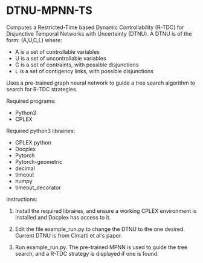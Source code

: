 # DTNU-MPNN-TS

Computes a Restricted-Time based Dynamic Controllability (R-TDC) for Disjunctive Temporal Networks with Uncertainty (DTNU).
A DTNU is of the form: (A,U,C,L) where:
- A is a set of controllable variables
- U is a set of uncontrollable variables
- C is a set of contraints, with possible disjunctions
- L is a set of contigency links, with possible disjunctions

Uses a pre-trained graph neural network to guide a tree search algorithm to search for R-TDC strategies.


Required programs:
- Python3
- CPLEX

Required python3 librairies:
- CPLEX python
- Docplex
- Pytorch
- Pytorch-geometric
- decimal
- timeout
- numpy
- timeout_decorator

Instructions:

1) Install the required libraires, and ensure a working CPLEX environment is installed and Docplex has access to it.

2) Edit the file example_run.py to change the DTNU to the one desired. Current DTNU is from Cimatti et al's paper.

3) Run example_run.py. The pre-trained MPNN is used to guide the tree search, and a R-TDC strategy is displayed if one is found.
